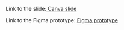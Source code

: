 Link to the slide:[
Canva slide](https://www.canva.com/design/DAGkByw_xks/xBFjE6iFITlcdUvoUFmFdg/view?utm_content=DAGkByw_xks&utm_campaign=designshare&utm_medium=link2&utm_source=uniquelinks&utlId=hd8a0874426)

Link to the Figma prototype:
[Figma prototype](https://www.figma.com/proto/JkyferZOh8PCamwGgVYiXw/HO---FRIENDS---UM-HACKATHON?page-id=0%3A1&node-id=1-4&p=f&viewport=1613%2C433%2C0.14&t=epAUZnrac4jV1U9P-1&scaling=scale-down&content-scaling=fixed&starting-point-node-id=1%3A4&show-proto-sidebar=1)

